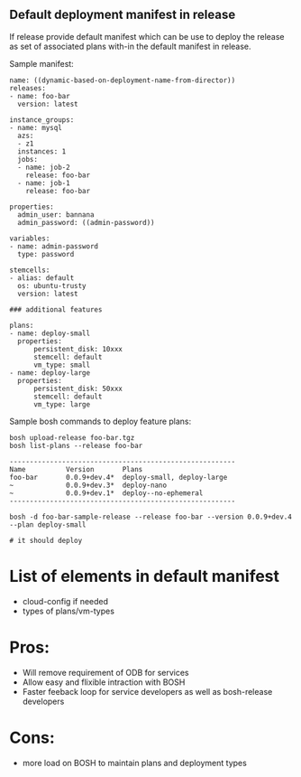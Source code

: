 
## Default deployment manifest in release

If release provide default manifest which can be use to deploy the release as set of associated plans with-in the default manifest in release.

Sample manifest:

```
name: ((dynamic-based-on-deployment-name-from-director))
releases:
- name: foo-bar
  version: latest

instance_groups:
- name: mysql
  azs:
  - z1
  instances: 1
  jobs:
  - name: job-2
    release: foo-bar
  - name: job-1
    release: foo-bar

properties:
  admin_user: bannana
  admin_password: ((admin-password))

variables:
- name: admin-password
  type: password

stemcells:
- alias: default
  os: ubuntu-trusty
  version: latest

### additional features

plans:
- name: deploy-small
  properties:
      persistent_disk: 10xxx
      stemcell: default
      vm_type: small
- name: deploy-large
  properties:
      persistent_disk: 50xxx
      stemcell: default
      vm_type: large
```

Sample bosh commands to deploy feature plans:

```
bosh upload-release foo-bar.tgz
bosh list-plans --release foo-bar

--------------------------------------------------------
Name          Version       Plans
foo-bar       0.0.9+dev.4*  deploy-small, deploy-large
~             0.0.9+dev.3*  deploy-nano
~             0.0.9+dev.1*  deploy--no-ephemeral
--------------------------------------------------------

bosh -d foo-bar-sample-release --release foo-bar --version 0.0.9+dev.4 --plan deploy-small

# it should deploy 
```

# List of elements in default manifest

- cloud-config if needed
- types of plans/vm-types


# Pros:
- Will remove requirement of ODB for services
- Allow easy and flixible intraction with BOSH
- Faster feeback loop for service developers as well as bosh-release developers

# Cons:
- more load on BOSH to maintain plans and deployment types

